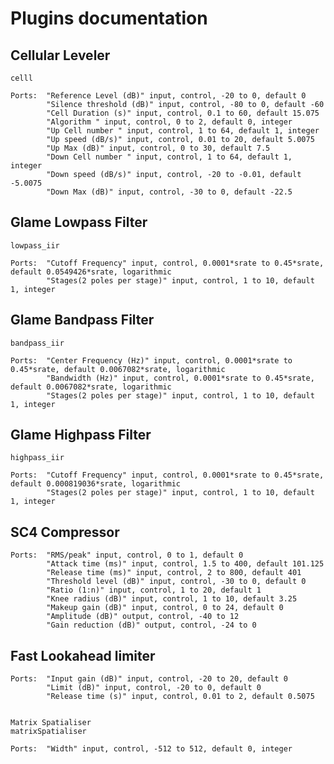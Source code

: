 # Plugins documentation

## Cellular Leveler

    celll

    Ports:  "Reference Level (dB)" input, control, -20 to 0, default 0
            "Silence threshold (dB)" input, control, -80 to 0, default -60
            "Cell Duration (s)" input, control, 0.1 to 60, default 15.075
            "Algorithm " input, control, 0 to 2, default 0, integer
            "Up Cell number " input, control, 1 to 64, default 1, integer
            "Up speed (dB/s)" input, control, 0.01 to 20, default 5.0075
            "Up Max (dB)" input, control, 0 to 30, default 7.5
            "Down Cell number " input, control, 1 to 64, default 1, integer
            "Down speed (dB/s)" input, control, -20 to -0.01, default -5.0075
            "Down Max (dB)" input, control, -30 to 0, default -22.5


## Glame Lowpass Filter

    lowpass_iir

    Ports:  "Cutoff Frequency" input, control, 0.0001*srate to 0.45*srate, default 0.0549426*srate, logarithmic
            "Stages(2 poles per stage)" input, control, 1 to 10, default 1, integer

## Glame Bandpass Filter

    bandpass_iir

    Ports:  "Center Frequency (Hz)" input, control, 0.0001*srate to 0.45*srate, default 0.0067082*srate, logarithmic
            "Bandwidth (Hz)" input, control, 0.0001*srate to 0.45*srate, default 0.0067082*srate, logarithmic
            "Stages(2 poles per stage)" input, control, 1 to 10, default 1, integer


## Glame Highpass Filter

    highpass_iir

    Ports:  "Cutoff Frequency" input, control, 0.0001*srate to 0.45*srate, default 0.000819036*srate, logarithmic
            "Stages(2 poles per stage)" input, control, 1 to 10, default 1, integer


## SC4 Compressor

    Ports:  "RMS/peak" input, control, 0 to 1, default 0
            "Attack time (ms)" input, control, 1.5 to 400, default 101.125
            "Release time (ms)" input, control, 2 to 800, default 401
            "Threshold level (dB)" input, control, -30 to 0, default 0
            "Ratio (1:n)" input, control, 1 to 20, default 1
            "Knee radius (dB)" input, control, 1 to 10, default 3.25
            "Makeup gain (dB)" input, control, 0 to 24, default 0
            "Amplitude (dB)" output, control, -40 to 12
            "Gain reduction (dB)" output, control, -24 to 0

## Fast Lookahead limiter

    Ports:  "Input gain (dB)" input, control, -20 to 20, default 0
            "Limit (dB)" input, control, -20 to 0, default 0
            "Release time (s)" input, control, 0.01 to 2, default 0.5075


    Matrix Spatialiser
    matrixSpatialiser

    Ports:  "Width" input, control, -512 to 512, default 0, integer
